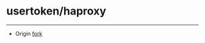 # usertoken/haproxy
-----------
- Origin [fork](https://github.com/Tecnativa/docker-haproxy-letsencrypt.git)

